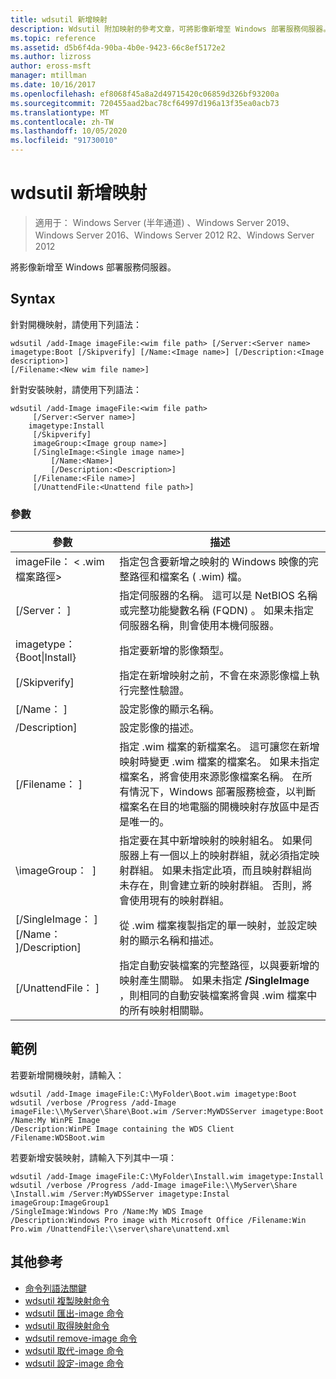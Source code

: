 ```yaml
---
title: wdsutil 新增映射
description: Wdsutil 附加映射的參考文章，可將影像新增至 Windows 部署服務伺服器。
ms.topic: reference
ms.assetid: d5b6f4da-90ba-4b0e-9423-66c8ef5172e2
ms.author: lizross
author: eross-msft
manager: mtillman
ms.date: 10/16/2017
ms.openlocfilehash: ef8068f45a8a2d49715420c06859d326bf93200a
ms.sourcegitcommit: 720455aad2bac78cf64997d196a13f35ea0acb73
ms.translationtype: MT
ms.contentlocale: zh-TW
ms.lasthandoff: 10/05/2020
ms.locfileid: "91730010"
---
```

# <a name="wdsutil-add-image"></a>wdsutil 新增映射

> 適用于： Windows Server (半年通道) 、Windows Server 2019、Windows Server 2016、Windows Server 2012 R2、Windows Server 2012

將影像新增至 Windows 部署服務伺服器。

## <a name="syntax"></a>Syntax
針對開機映射，請使用下列語法：
```
wdsutil /add-Image imageFile:<wim file path> [/Server:<Server name> imagetype:Boot [/Skipverify] [/Name:<Image name>] [/Description:<Image description>]
[/Filename:<New wim file name>]
```
針對安裝映射，請使用下列語法：
```
wdsutil /add-Image imageFile:<wim file path>
     [/Server:<Server name>]
    imagetype:Install
     [/Skipverify]
     imageGroup:<Image group name>]
     [/SingleImage:<Single image name>]
         [/Name:<Name>]
         [/Description:<Description>]
     [/Filename:<File name>]
     [/UnattendFile:<Unattend file path>]
```
### <a name="parameters"></a>參數
|參數|描述|
|-------|--------|
|imageFile： < .wim 檔案路徑>|指定包含要新增之映射的 Windows 映像的完整路徑和檔案名 ( .wim) 檔。|
|[/Server： <Server name> ]|指定伺服器的名稱。 這可以是 NetBIOS 名稱或完整功能變數名稱 (FQDN) 。 如果未指定伺服器名稱，則會使用本機伺服器。|
| imagetype： {Boot&#124;Install}|指定要新增的影像類型。|
|[/Skipverify]|指定在新增映射之前，不會在來源影像檔上執行完整性驗證。|
|[/Name： <Name> ]|設定影像的顯示名稱。|
|/Description<Description>]|設定影像的描述。|
|[/Filename： <Filename> ]|指定 .wim 檔案的新檔案名。 這可讓您在新增映射時變更 .wim 檔案的檔案名。 如果未指定檔案名，將會使用來源影像檔案名稱。 在所有情況下，Windows 部署服務檢查，以判斷檔案名在目的地電腦的開機映射存放區中是否是唯一的。|
|\imageGroup： <Image group name> ]|指定要在其中新增映射的映射組名。 如果伺服器上有一個以上的映射群組，就必須指定映射群組。 如果未指定此項，而且映射群組尚未存在，則會建立新的映射群組。 否則，將會使用現有的映射群組。|
|[/SingleImage： <Single image name> ][/Name： <Name> ]/Description<Description>]|從 .wim 檔案複製指定的單一映射，並設定映射的顯示名稱和描述。|
|[/UnattendFile： <Unattend file path> ]|指定自動安裝檔案的完整路徑，以與要新增的映射產生關聯。 如果未指定 **/SingleImage** ，則相同的自動安裝檔案將會與 .wim 檔案中的所有映射相關聯。|
## <a name="examples"></a>範例
若要新增開機映射，請輸入：
```
wdsutil /add-Image imageFile:C:\MyFolder\Boot.wim imagetype:Boot
wdsutil /verbose /Progress /add-Image imageFile:\\MyServer\Share\Boot.wim /Server:MyWDSServer imagetype:Boot /Name:My WinPE Image
/Description:WinPE Image containing the WDS Client /Filename:WDSBoot.wim
```
若要新增安裝映射，請輸入下列其中一項：
```
wdsutil /add-Image imageFile:C:\MyFolder\Install.wim imagetype:Install
wdsutil /verbose /Progress /add-Image imageFile:\\MyServer\Share \Install.wim /Server:MyWDSServer imagetype:Instal imageGroup:ImageGroup1
/SingleImage:Windows Pro /Name:My WDS Image
/Description:Windows Pro image with Microsoft Office /Filename:Win Pro.wim /UnattendFile:\\server\share\unattend.xml
```
## <a name="additional-references"></a>其他參考
- [命令列語法關鍵](command-line-syntax-key.md)
- [wdsutil 複製映射命令](wdsutil-copy-image.md)
- [wdsutil 匯出-image 命令](wdsutil-export-image.md)
- [wdsutil 取得映射命令](wdsutil-get-image.md)
- [wdsutil remove-image 命令](wdsutil-remove-image.md)
- [wdsutil 取代-image 命令](wdsutil-replace-image.md)
- [wdsutil 設定-image 命令](wdsutil-set-image.md)
